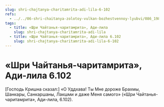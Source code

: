 ```yaml
---
slug: shri-chajtanya-charitamrita-adi-lila-6-102
refs:
  - ../../06-shri-chaitanya-zolotoy-vulkan-bozhestvennoy-lyubvi/086_1982-02-18-a5_sridharmj_sokrovenniy_dar_mahaprabhu.md
tags:
  - title: «Шри Чайтанья-чаритамрита», Ади-лила
    slug: shri-chajtanya-charitamrita-adi-lila
  - title: «Шри Чайтанья-чаритамрита», Ади-лила 6.102
    slug: shri-chajtanya-charitamrita-adi-lila-6-102
---
```


# «Шри Чайтанья-чаритамрита», Ади-лила 6.102

[Господь Кришна сказал:] «О Уддхава! Ты Мне дороже Брахмы, Шанкары, Санкаршаны, Лакшми и даже Меня самого» («Шри Чайтанья-чаритамрита», Ади-лила, 6.102).
